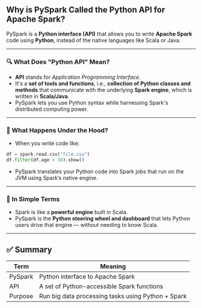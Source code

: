 ## Why is PySpark Called the Python API for Apache Spark?

PySpark is a **Python interface (API)** that allows you to write **Apache Spark** code using **Python**, instead of the native languages like Scala or Java.

---

### 🔍 What Does "Python API" Mean?

- **API** stands for *Application Programming Interface*.
- It's a **set of tools and functions**, i.e., **collection of Python classes and methods** that communicate with the underlying **Spark engine**, which is written in **Scala/Java**.
- PySpark lets you use Python syntax while harnessing Spark's distributed computing power.

---

### 🔧 What Happens Under the Hood?

- When you write code like:

```python
df = spark.read.csv("file.csv")
df.filter(df.age > 30).show()
```
- PySpark translates your Python code into Spark jobs that run on the JVM using Spark’s native engine.

---
### 🧠 In Simple Terms

- Spark is like a **powerful engine** built in Scala.
- PySpark is the **Python steering wheel and dashboard** that lets Python users drive that engine — without needing to know Scala.

---

## ✅ Summary

| Term      | Meaning                                           |
|-----------|---------------------------------------------------|
| PySpark   | Python interface to Apache Spark                  |
| API       | A set of Python-accessible Spark functions        |
| Purpose   | Run big data processing tasks using Python + Spark|

